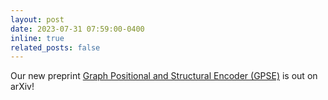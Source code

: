 ```yaml
---
layout: post
date: 2023-07-31 07:59:00-0400
inline: true
related_posts: false
---
```


Our new preprint <a href='https://arxiv.org/abs/2307.07107' rel='external nofollow noopener' target='_blank'>Graph Positional and Structural Encoder (GPSE)</a> is out on arXiv!
